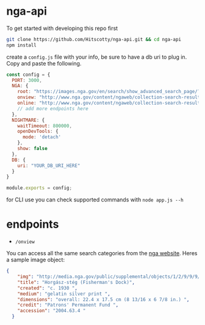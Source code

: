 # nga-api

To get started with developing this repo first

```bash
git clone https://github.com/Hitscotty/nga-api.git && cd nga-api
npm install
```

create a `config.js` file with your info, be sure to have a db uri to plug in. Copy and paste the following.

``` javascript
const config = {
  PORT: 3000,
  NGA: {
    root: "https://images.nga.gov/en/search/show_advanced_search_page/?service=search&action=do_advanced_search&language=en&form_name=&all_words=&exact_phrase=&exclude_words=&artist_last_name=&keywords_in_title=&accession_number=&school=&Classification=&medium=&year=&year2=",
    onview: "http://www.nga.gov/content/ngaweb/collection-search-result.html?onview=On_View&pageNumber=1",
    online: "http://www.nga.gov/content/ngaweb/collection-search-result.html?artobj_imagesonly=Images_online&pageNumber=1&lastFacet=artobj_imagesonly"
    // add more endpoints here
  },
  NIGHTMARE: {
    waitTimeout: 800000,
    openDevTools: {
      mode: 'detach'
    },
    show: false
  },
  DB: {
    uri: "YOUR_DB_URI_HERE"
  }
}

module.exports = config;
```

for CLI use you can check supported commands with `node app.js --h`

# endpoints

- `/onview`

You can access all the same search categories from the [nga website](http://www.nga.gov/content/ngaweb.html). Heres a sample image object:

```json
{
    "img": "http://media.nga.gov/public/supplemental/objects/1/2/9/9/9/7/129997-crop-0-90x90.jpg",
    "title": "Horgász-stég (Fisherman's Dock)",
    "created": "c. 1930 ",
    "medium": "gelatin silver print ",
    "dimensions": "overall: 22.4 x 17.5 cm (8 13/16 x 6 7/8 in.) ",
    "credit": "Patrons' Permanent Fund ",
    "accession": "2004.63.4 "
  }
```



